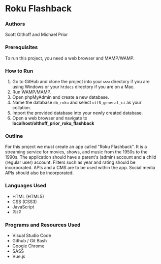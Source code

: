 # Roku Flashback

### Authors
Scott Olthoff and Michael Prior

### Prerequisites
To run this project, you need a web browser and MAMP/WAMP.

### How to Run
1. Go to GitHub and clone the project into your `www` directory if you are using Windows or your `htdocs` directory if you are on a Mac.
2. Run WAMP/MAMP.
3. Open phpMyAdmin and create a new database.
4. Name the database `db_roku` and select `utf8_general_ci` as your collation.
5. Import the provided database into your newly created database.
6. Open a web browser and navigate to __localhost/olthoff_prior_roku_flashback__

### Outline
For this project we must create an app called "Roku Flashback". It is a streaming service for movies, shows, and music from the 1950s to the 1990s. The application should  have a parent's (admin) account and a child (regular user) account. Filters such as year and rating should be incorporated. APIs and a CMS are to be used within the app. Social media APIs should also be incorporated.

### Languages Used
* HTML (HTML5)
* CSS (CSS3) 
* JavaScript
* PHP

### Programs and Resources Used
* Visual Studio Code
* Github / Git Bash
* Google Chrome
* SASS
* Vue.js
